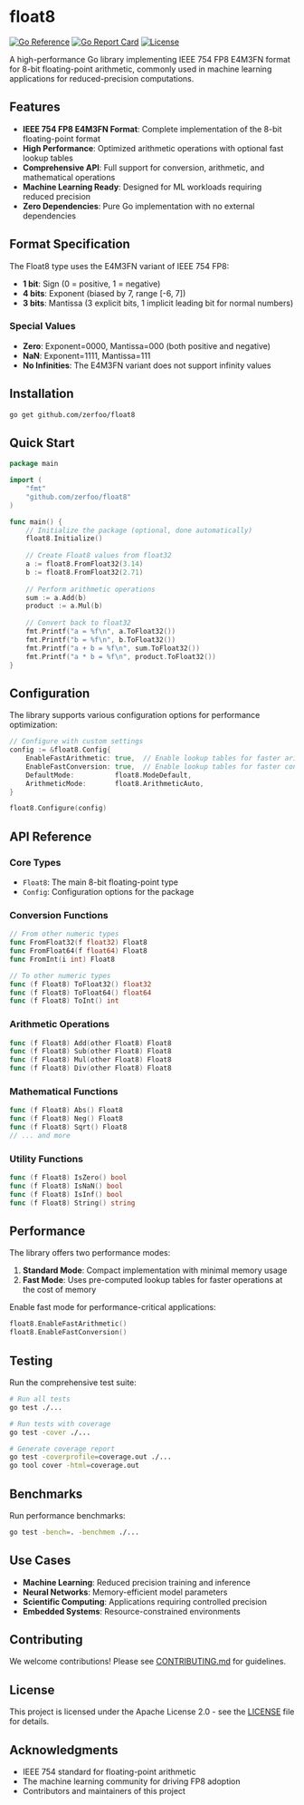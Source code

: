 # float8

[![Go Reference](https://pkg.go.dev/badge/github.com/zerfoo/float16.svg)](https://pkg.go.dev/github.com/zerfoo/float8)
[![Go Report Card](https://goreportcard.com/badge/github.com/zerfoo/float16)](https://goreportcard.com/report/github.com/zerfoo/float8)
[![License](https://img.shields.io/badge/License-Apache%202.0-blue.svg)](https://opensource.org/licenses/Apache-2.0)

A high-performance Go library implementing IEEE 754 FP8 E4M3FN format for 8-bit floating-point arithmetic, commonly used in machine learning applications for reduced-precision computations.

## Features

- **IEEE 754 FP8 E4M3FN Format**: Complete implementation of the 8-bit floating-point format
- **High Performance**: Optimized arithmetic operations with optional fast lookup tables
- **Comprehensive API**: Full support for conversion, arithmetic, and mathematical operations
- **Machine Learning Ready**: Designed for ML workloads requiring reduced precision
- **Zero Dependencies**: Pure Go implementation with no external dependencies

## Format Specification

The Float8 type uses the E4M3FN variant of IEEE 754 FP8:

- **1 bit**: Sign (0 = positive, 1 = negative)
- **4 bits**: Exponent (biased by 7, range [-6, 7])
- **3 bits**: Mantissa (3 explicit bits, 1 implicit leading bit for normal numbers)

### Special Values

- **Zero**: Exponent=0000, Mantissa=000 (both positive and negative)
- **NaN**: Exponent=1111, Mantissa=111
- **No Infinities**: The E4M3FN variant does not support infinity values

## Installation

```bash
go get github.com/zerfoo/float8
```

## Quick Start

```go
package main

import (
    "fmt"
    "github.com/zerfoo/float8"
)

func main() {
    // Initialize the package (optional, done automatically)
    float8.Initialize()
    
    // Create Float8 values from float32
    a := float8.FromFloat32(3.14)
    b := float8.FromFloat32(2.71)
    
    // Perform arithmetic operations
    sum := a.Add(b)
    product := a.Mul(b)
    
    // Convert back to float32
    fmt.Printf("a = %f\n", a.ToFloat32())
    fmt.Printf("b = %f\n", b.ToFloat32())
    fmt.Printf("a + b = %f\n", sum.ToFloat32())
    fmt.Printf("a * b = %f\n", product.ToFloat32())
}
```

## Configuration

The library supports various configuration options for performance optimization:

```go
// Configure with custom settings
config := &float8.Config{
    EnableFastArithmetic: true,  // Enable lookup tables for faster arithmetic
    EnableFastConversion: true,  // Enable lookup tables for faster conversion
    DefaultMode:          float8.ModeDefault,
    ArithmeticMode:       float8.ArithmeticAuto,
}

float8.Configure(config)
```

## API Reference

### Core Types

- `Float8`: The main 8-bit floating-point type
- `Config`: Configuration options for the package

### Conversion Functions

```go
// From other numeric types
func FromFloat32(f float32) Float8
func FromFloat64(f float64) Float8
func FromInt(i int) Float8

// To other numeric types
func (f Float8) ToFloat32() float32
func (f Float8) ToFloat64() float64
func (f Float8) ToInt() int
```

### Arithmetic Operations

```go
func (f Float8) Add(other Float8) Float8
func (f Float8) Sub(other Float8) Float8
func (f Float8) Mul(other Float8) Float8
func (f Float8) Div(other Float8) Float8
```

### Mathematical Functions

```go
func (f Float8) Abs() Float8
func (f Float8) Neg() Float8
func (f Float8) Sqrt() Float8
// ... and more
```

### Utility Functions

```go
func (f Float8) IsZero() bool
func (f Float8) IsNaN() bool
func (f Float8) IsInf() bool
func (f Float8) String() string
```

## Performance

The library offers two performance modes:

1. **Standard Mode**: Compact implementation with minimal memory usage
2. **Fast Mode**: Uses pre-computed lookup tables for faster operations at the cost of memory

Enable fast mode for performance-critical applications:

```go
float8.EnableFastArithmetic()
float8.EnableFastConversion()
```

## Testing

Run the comprehensive test suite:

```bash
# Run all tests
go test ./...

# Run tests with coverage
go test -cover ./...

# Generate coverage report
go test -coverprofile=coverage.out ./...
go tool cover -html=coverage.out
```

## Benchmarks

Run performance benchmarks:

```bash
go test -bench=. -benchmem ./...
```

## Use Cases

- **Machine Learning**: Reduced precision training and inference
- **Neural Networks**: Memory-efficient model parameters
- **Scientific Computing**: Applications requiring controlled precision
- **Embedded Systems**: Resource-constrained environments

## Contributing

We welcome contributions! Please see [CONTRIBUTING.md](CONTRIBUTING.md) for guidelines.

## License

This project is licensed under the Apache License 2.0 - see the [LICENSE](LICENSE) file for details.

## Acknowledgments

- IEEE 754 standard for floating-point arithmetic
- The machine learning community for driving FP8 adoption
- Contributors and maintainers of this project
